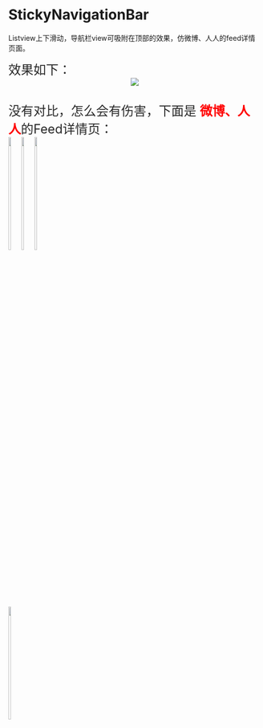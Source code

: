 # StickyNavigationBar
Listview上下滑动，导航栏view可吸附在顶部的效果，仿微博、人人的feed详情页面。

<div style="color: #282828;font-size: 25px;">效果如下：</div>
<div style="text-align: center;">
<img src="https://raw.githubusercontent.com/qizhenghao/StickyNavigationBar/master/preview/sticky_navigation_bar.gif">
</div>
<div style="color: #282828;font-size: 25px;margin-top: 30px;">没有对比，怎么会有伤害，下面是 <span style="color: #FF0000;font-weight: bold;">微博、人人</span>的Feed详情页：</div>
  <div style="float: left">
  <img width="24%" src="https://raw.githubusercontent.com/qizhenghao/StickyNavigationBar/master/preview/人人1.jpg"/>
  <img width="24%" src="https://raw.githubusercontent.com/qizhenghao/StickyNavigationBar/master/preview/人人2.jpg"/>
  <img width="24%" src="https://raw.githubusercontent.com/qizhenghao/StickyNavigationBar/master/preview/微博1.jpg"/>
  <img width="24%" src="https://raw.githubusercontent.com/qizhenghao/StickyNavigationBar/master/preview/微博2.jpg"/>
  </div>
